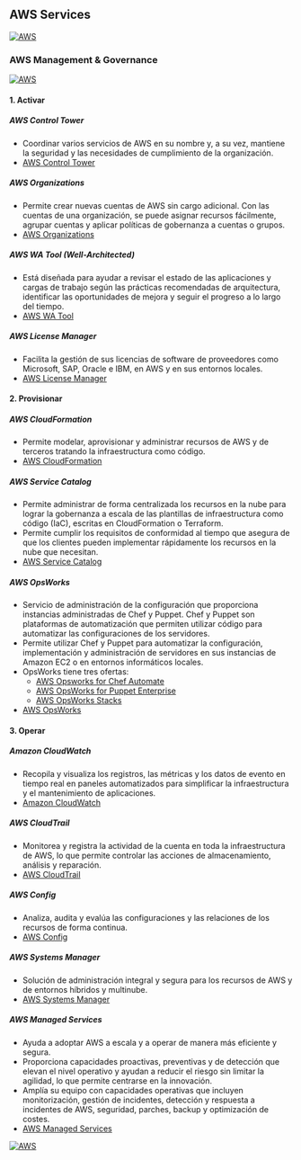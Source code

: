 ## AWS Services
[![AWS](https://img.shields.io/badge/AWS_Services-ff9900?style=for-the-badge&logo=amazon&logoColor=white&labelColor=101010)](https://github.com/Alberto-mt/AWS/blob/main/Resumen_Servicios_AWS/index.md)

### AWS Management & Governance
[![AWS](https://img.shields.io/badge/AWS_Management_&_Governance-c08a44?style=for-the-badge&logo=amazon&logoColor=white&labelColor=101010)](https://github.com/Alberto-mt/AWS/blob/main/Resumen_Servicios_AWS/categories/AWS_Management_%26_Governance.md)

#### 1. Activar
##### **AWS Control Tower**
- Coordinar varios servicios de AWS en su nombre y, a su vez, mantiene la seguridad y las necesidades de cumplimiento de la organización.
- [AWS Control Tower](https://aws.amazon.com/es/controltower/)

##### **AWS Organizations**
- Permite crear nuevas cuentas de AWS sin cargo adicional. Con las cuentas de una organización, se puede asignar recursos fácilmente, agrupar cuentas y aplicar políticas de gobernanza a cuentas o grupos.
- [AWS Organizations](https://aws.amazon.com/organizations/)

##### **AWS WA Tool (Well-Architected)**
- Está diseñada para ayudar a revisar el estado de las aplicaciones y cargas de trabajo según las prácticas recomendadas de arquitectura, identificar las oportunidades de mejora y seguir el progreso a lo largo del tiempo.
- [AWS WA Tool](https://aws.amazon.com/es/well-architected-tool/)

##### **AWS License Manager**
- Facilita la gestión de sus licencias de software de proveedores como Microsoft, SAP, Oracle e IBM, en AWS y en sus entornos locales.
- [AWS License Manager](https://aws.amazon.com/license-manager/)
  
#### 2. Provisionar
##### **AWS CloudFormation**
- Permite modelar, aprovisionar y administrar recursos de AWS y de terceros tratando la infraestructura como código.
- [AWS CloudFormation](https://aws.amazon.com/cloudformation/)

##### **AWS Service Catalog**
- Permite administrar de forma centralizada los recursos en la nube para lograr la gobernanza a escala de las plantillas de infraestructura como código (IaC), escritas en CloudFormation o Terraform.
- Permite cumplir los requisitos de conformidad al tiempo que asegura de que los clientes pueden implementar rápidamente los recursos en la nube que necesitan.
- [AWS Service Catalog](https://aws.amazon.com/servicecatalog/)

##### **AWS OpsWorks**
- Servicio de administración de la configuración que proporciona instancias administradas de Chef y Puppet. Chef y Puppet son plataformas de automatización que permiten utilizar código para automatizar las configuraciones de los servidores.
- Permite utilizar Chef y Puppet para automatizar la configuración, implementación y administración de servidores en sus instancias de Amazon EC2 o en entornos informáticos locales.
- OpsWorks tiene tres ofertas:
  - [AWS Opsworks for Chef Automate](https://aws.amazon.com/opsworks/chefautomate/)
  - [AWS OpsWorks for Puppet Enterprise](https://aws.amazon.com/opsworks/puppetenterprise/)
  - [AWS OpsWorks Stacks](https://aws.amazon.com/opsworks/stacks/)
- [AWS OpsWorks](https://aws.amazon.com/es/opsworks/)

#### 3. Operar
##### **Amazon CloudWatch**
- Recopila y visualiza los registros, las métricas y los datos de evento en tiempo real en paneles automatizados para simplificar la infraestructura y el mantenimiento de aplicaciones.
- [Amazon CloudWatch](https://aws.amazon.com/es/cloudwatch/)

##### **AWS CloudTrail**
- Monitorea y registra la actividad de la cuenta en toda la infraestructura de AWS, lo que permite controlar las acciones de almacenamiento, análisis y reparación.
- [AWS CloudTrail](https://aws.amazon.com/es/cloudtrail/)

##### **AWS Config**
- Analiza, audita y evalúa las configuraciones y las relaciones de los recursos de forma continua.
- [AWS Config](https://aws.amazon.com/es/config/)

##### **AWS Systems Manager**
- Solución de administración integral y segura para los recursos de AWS y de entornos híbridos y multinube.
- [AWS Systems Manager](https://aws.amazon.com/es/systems-manager/)

##### **AWS Managed Services**
- Ayuda a adoptar AWS a escala y a operar de manera más eficiente y segura.
- Proporciona capacidades proactivas, preventivas y de detección que elevan el nivel operativo y ayudan a reducir el riesgo sin limitar la agilidad, lo que permite centrarse en la innovación.
- Amplía su equipo con capacidades operativas que incluyen monitorización, gestión de incidentes, detección y respuesta a incidentes de AWS, seguridad, parches, backup y optimización de costes.
- [AWS Managed Services](https://aws.amazon.com/managed-services/)

[![AWS](https://img.shields.io/badge/Inicio-c08a44?style=for-the-badge&label=&#9650;&logoColor=white&labelColor=101010)](https://github.com/Alberto-mt/AWS/blob/main/Resumen_Servicios_AWS/categories/AWS_Management_%26_Governance.md)
